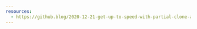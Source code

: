 ```yaml
---
resources:
  - https://github.blog/2020-12-21-get-up-to-speed-with-partial-clone-and-shallow-clone/
---
```

